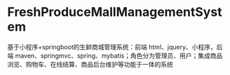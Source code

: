# FreshProduceMallManagementSystem
 基于小程序+springboot的生鲜商城管理系统：前端 html、jquery、小程序，后端 maven、springmvc、spring、mybatis；角色分为管理员、用户；集成商品浏览、购物车、在线结算、商品后台维护等功能于一体的系统

